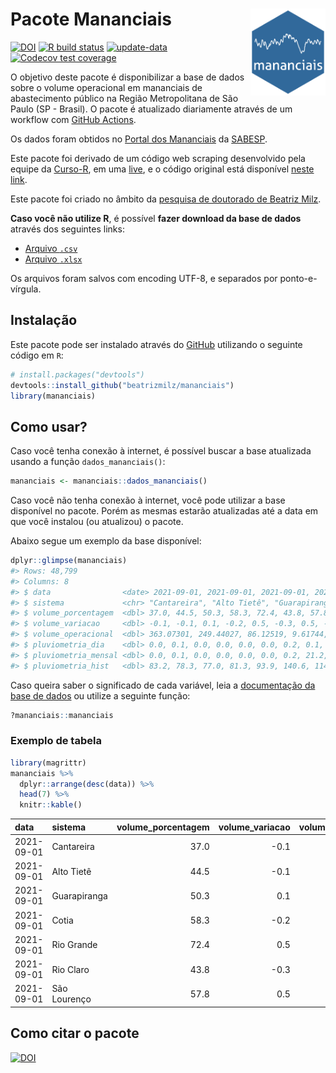 
<!-- README.md is generated from README.Rmd. Please edit that file -->

# Pacote Mananciais <img src="man/figures/hexlogo.png" align="right" width = "120px"/>

<!-- badges: start -->

[![DOI](https://zenodo.org/badge/DOI/10.5281/zenodo.4733056.svg)](https://doi.org/10.5281/zenodo.4733056)
[![R build
status](https://github.com/beatrizmilz/mananciais/workflows/R-CMD-check/badge.svg)](https://github.com/beatrizmilz/mananciais/actions)
[![update-data](https://github.com/beatrizmilz/mananciais/actions/workflows/2-update_data.yaml/badge.svg)](https://github.com/beatrizmilz/mananciais/actions/workflows/2-update_data.yaml)
[![Codecov test
coverage](https://codecov.io/gh/beatrizmilz/mananciais/branch/master/graph/badge.svg)](https://codecov.io/gh/beatrizmilz/mananciais?branch=master)
<!-- badges: end -->

O objetivo deste pacote é disponibilizar a base de dados sobre o volume
operacional em mananciais de abastecimento público na Região
Metropolitana de São Paulo (SP - Brasil). O pacote é atualizado
diariamente através de um workflow com [GitHub
Actions](https://github.com/beatrizmilz/mananciais/actions).

Os dados foram obtidos no [Portal dos
Mananciais](http://mananciais.sabesp.com.br/Situacao) da
[SABESP](http://site.sabesp.com.br/site/Default.aspx).

Este pacote foi derivado de um código web scraping desenvolvido pela
equipe da [Curso-R](https://www.curso-r.com/), em uma
[live](https://youtu.be/jvZIxrMmOcQ), e o código original está
disponível [neste
link](https://github.com/curso-r/lives/blob/master/drafts/20200730_scraper_sabesp.R).

Este pacote foi criado no âmbito da [pesquisa de doutorado de Beatriz
Milz](https://beatrizmilz.github.io/tese/).

**Caso você não utilize R**, é possível **fazer download da base de
dados** através dos seguintes links:

  - [Arquivo
    `.csv`](https://github.com/beatrizmilz/mananciais/raw/master/inst/extdata/mananciais.csv)
  - [Arquivo
    `.xlsx`](https://github.com/beatrizmilz/mananciais/blob/master/inst/extdata/mananciais.xlsx?raw=true)

Os arquivos foram salvos com encoding UTF-8, e separados por
ponto-e-vírgula.

## Instalação

Este pacote pode ser instalado através do [GitHub](https://github.com/)
utilizando o seguinte código em `R`:

``` r
# install.packages("devtools")
devtools::install_github("beatrizmilz/mananciais")
library(mananciais)
```

## Como usar?

Caso você tenha conexão à internet, é possível buscar a base atualizada
usando a função `dados_mananciais()`:

``` r
mananciais <- mananciais::dados_mananciais() 
```

Caso você não tenha conexão à internet, você pode utilizar a base
disponível no pacote. Porém as mesmas estarão atualizadas até a data em
que você instalou (ou atualizou) o pacote.

Abaixo segue um exemplo da base disponível:

``` r
dplyr::glimpse(mananciais)
#> Rows: 48,799
#> Columns: 8
#> $ data                <date> 2021-09-01, 2021-09-01, 2021-09-01, 2021-09-01, 2…
#> $ sistema             <chr> "Cantareira", "Alto Tietê", "Guarapiranga", "Cotia…
#> $ volume_porcentagem  <dbl> 37.0, 44.5, 50.3, 58.3, 72.4, 43.8, 57.8, 37.1, 44…
#> $ volume_variacao     <dbl> -0.1, -0.1, 0.1, -0.2, 0.5, -0.3, 0.5, -0.2, -0.1,…
#> $ volume_operacional  <dbl> 363.07301, 249.44027, 86.12519, 9.61744, 81.25274,…
#> $ pluviometria_dia    <dbl> 0.0, 0.1, 0.0, 0.0, 0.0, 0.0, 0.2, 0.1, 0.7, 0.2, …
#> $ pluviometria_mensal <dbl> 0.0, 0.1, 0.0, 0.0, 0.0, 0.0, 0.2, 21.2, 24.8, 23.…
#> $ pluviometria_hist   <dbl> 83.2, 78.3, 77.0, 81.3, 93.9, 140.6, 114.0, 33.2, …
```

Caso queira saber o significado de cada variável, leia a [documentação
da base de
dados](https://beatrizmilz.github.io/mananciais/reference/mananciais.html)
ou utilize a seguinte função:

``` r
?mananciais::mananciais
```

### Exemplo de tabela

``` r
library(magrittr)
mananciais %>% 
  dplyr::arrange(desc(data)) %>% 
  head(7) %>%
  knitr::kable()
```

| data       | sistema      | volume\_porcentagem | volume\_variacao | volume\_operacional | pluviometria\_dia | pluviometria\_mensal | pluviometria\_hist |
| :--------- | :----------- | ------------------: | ---------------: | ------------------: | ----------------: | -------------------: | -----------------: |
| 2021-09-01 | Cantareira   |                37.0 |            \-0.1 |           363.07301 |               0.0 |                  0.0 |               83.2 |
| 2021-09-01 | Alto Tietê   |                44.5 |            \-0.1 |           249.44027 |               0.1 |                  0.1 |               78.3 |
| 2021-09-01 | Guarapiranga |                50.3 |              0.1 |            86.12519 |               0.0 |                  0.0 |               77.0 |
| 2021-09-01 | Cotia        |                58.3 |            \-0.2 |             9.61744 |               0.0 |                  0.0 |               81.3 |
| 2021-09-01 | Rio Grande   |                72.4 |              0.5 |            81.25274 |               0.0 |                  0.0 |               93.9 |
| 2021-09-01 | Rio Claro    |                43.8 |            \-0.3 |             5.98281 |               0.0 |                  0.0 |              140.6 |
| 2021-09-01 | São Lourenço |                57.8 |              0.5 |            51.34673 |               0.2 |                  0.2 |              114.0 |

## Como citar o pacote

[![DOI](https://zenodo.org/badge/DOI/10.5281/zenodo.4733056.svg)](https://doi.org/10.5281/zenodo.4733056)
